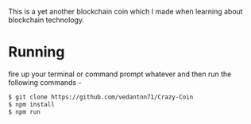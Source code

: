 This is a yet another blockchain coin which I made when learning about blockchain technology.

# Running
fire up your terminal or command prompt whatever and then run the following commands -
```bash
$ git clone https://github.com/vedantnn71/Crazy-Coin
$ npm install
$ npm run
```
